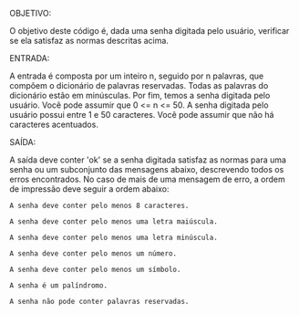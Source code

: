 OBJETIVO:

O objetivo deste código é, dada uma senha digitada pelo usuário, verificar se ela satisfaz as normas descritas acima.

ENTRADA:

A entrada é composta por um inteiro n, seguido por n palavras, que compõem o dicionário de palavras reservadas. Todas as palavras do dicionário estão em minúsculas.
Por fim, temos a senha digitada pelo usuário. Você pode assumir que 0 <= n <= 50. A senha digitada pelo usuário possui entre 1 e 50 caracteres. Você pode assumir que não há caracteres acentuados.

SAÍDA:

A saída deve conter 'ok' se a senha digitada satisfaz as normas para uma senha ou um subconjunto das mensagens abaixo, descrevendo todos os erros encontrados. No caso de mais de uma mensagem de erro, a ordem de impressão deve seguir a ordem abaixo:
    
    A senha deve conter pelo menos 8 caracteres.
    
    A senha deve conter pelo menos uma letra maiúscula.
    
    A senha deve conter pelo menos uma letra minúscula.
    
    A senha deve conter pelo menos um número.
    
    A senha deve conter pelo menos um símbolo.
    
    A senha é um palíndromo.
    
    A senha não pode conter palavras reservadas.
